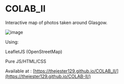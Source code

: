 # COLAB_II

Interactive map of photos taken around Glasgow.

![image](https://user-images.githubusercontent.com/51316224/152679483-26bb5448-4fea-40d0-9f38-58aaca4db394.png)

Using:

LeafletJS (OpenStreetMap)

Pure JS/HTML/CSS

Available at : 
[https://thejester129.github.io/COLAB_II/](https://thejester129.github.io/COLAB-II/)

